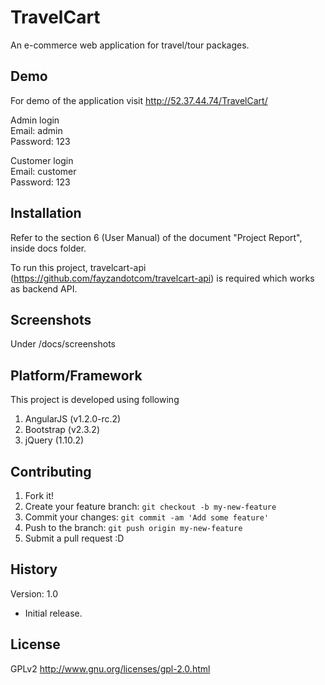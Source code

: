 # TravelCart

An e-commerce web application for travel/tour packages.

## Demo

For demo of the application visit http://52.37.44.74/TravelCart/

Admin login <br>
Email: admin <br>
Password: 123 

Customer login <br>
Email: customer <br>
Password: 123

## Installation

Refer to the section 6 (User Manual) of the document "Project Report", inside docs folder.

To run this project, travelcart-api (https://github.com/fayzandotcom/travelcart-api) is required which works as backend API.

## Screenshots

Under /docs/screenshots

## Platform/Framework

This project is developed using following

1. AngularJS (v1.2.0-rc.2)
2. Bootstrap (v2.3.2)
3. jQuery (1.10.2)

## Contributing

1. Fork it!
2. Create your feature branch: `git checkout -b my-new-feature`
3. Commit your changes: `git commit -am 'Add some feature'`
4. Push to the branch: `git push origin my-new-feature`
5. Submit a pull request :D

## History

Version: 1.0
* Initial release.

## License

GPLv2
http://www.gnu.org/licenses/gpl-2.0.html
